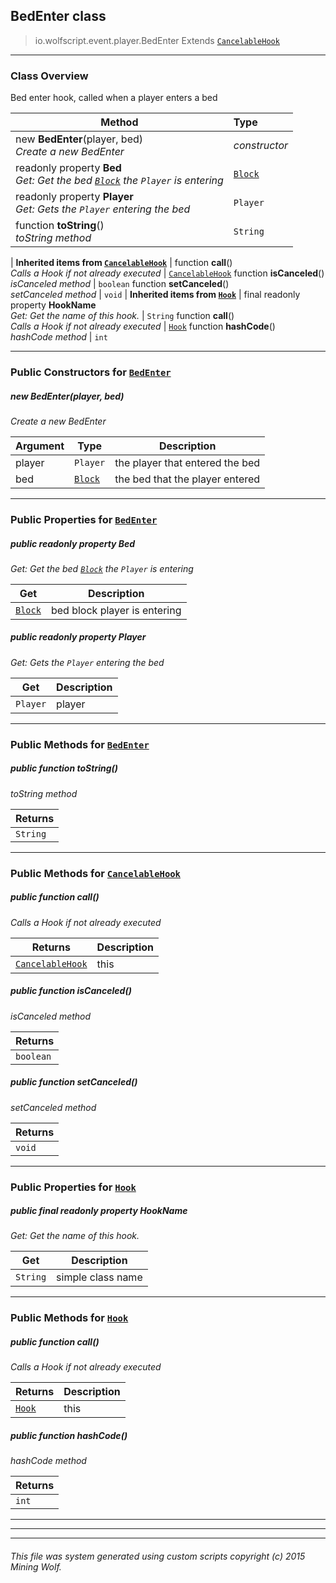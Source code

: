 ## BedEnter __class__

>io.wolfscript.event.player.BedEnter
>Extends [`CancelableHook`](../../hook/CancelableHook.md)

---

### Class Overview

Bed enter hook, called when a player enters a bed

Method | Type   
--- | :--- 
new __BedEnter__(player, bed) <br> _Create a new BedEnter_ | _constructor_
 readonly property __Bed__ <br> _Get: Get the bed [`Block`](../../api/world/blocks/Block.md) the `Player` is entering_ | [`Block`](../../api/world/blocks/Block.md)
 readonly property __Player__ <br> _Get: Gets the `Player` entering the bed_ | `Player`
 function __toString__() <br> _toString method_ | `String`
 |
__Inherited items from [`CancelableHook`](../../hook/CancelableHook.md)__ |
 function __call__() <br> _Calls a Hook if not already executed_ | [`CancelableHook`](../../hook/CancelableHook.md)
 function __isCanceled__() <br> _isCanceled method_ | `boolean`
 function __setCanceled__() <br> _setCanceled method_ | `void`
 |
__Inherited items from [`Hook`](../../hook/Hook.md)__ |
final readonly property __HookName__ <br> _Get: Get the name of this hook._ | `String`
 function __call__() <br> _Calls a Hook if not already executed_ | [`Hook`](../../hook/Hook.md)
 function __hashCode__() <br> _hashCode method_ | `int`







---

### Public Constructors for [`BedEnter`](BedEnter.md)

##### <a id='bedenter'></a>new __BedEnter__(player, bed) 

_Create a new BedEnter_

Argument | Type | Description  
--- | --- | --- 
player | `Player` | the player that entered the bed
bed | [`Block`](../../api/world/blocks/Block.md) | the bed that the player entered

---

### Public Properties for [`BedEnter`](BedEnter.md)

##### <a id='bed'></a>public  readonly property __Bed__

_Get: Get the bed [`Block`](../../api/world/blocks/Block.md) the `Player` is entering_

Get | Description
--- | --- 
[`Block`](../../api/world/blocks/Block.md) | bed block player is entering



##### <a id='player'></a>public  readonly property __Player__

_Get: Gets the `Player` entering the bed_

Get | Description
--- | --- 
`Player` | player



---

### Public Methods for [`BedEnter`](BedEnter.md)

##### <a id='tostring'></a>public  function __toString__()

_toString method_

Returns | 
--- | 
`String` |


---

### Public Methods for [`CancelableHook`](../../hook/CancelableHook.md)

##### <a id='call'></a>public  function __call__()

_Calls a Hook if not already executed_

Returns | Description
--- | --- 
[`CancelableHook`](../../hook/CancelableHook.md) | this


##### <a id='iscanceled'></a>public  function __isCanceled__()

_isCanceled method_

Returns | 
--- | 
`boolean` |


##### <a id='setcanceled'></a>public  function __setCanceled__()

_setCanceled method_

Returns | 
--- | 
`void` |


---

### Public Properties for [`Hook`](../../hook/Hook.md)

##### <a id='hookname'></a>public final readonly property __HookName__

_Get: Get the name of this hook._

Get | Description
--- | --- 
`String` | simple class name



---

### Public Methods for [`Hook`](../../hook/Hook.md)

##### <a id='call'></a>public  function __call__()

_Calls a Hook if not already executed_

Returns | Description
--- | --- 
[`Hook`](../../hook/Hook.md) | this


##### <a id='hashcode'></a>public  function __hashCode__()

_hashCode method_

Returns | 
--- | 
`int` |


---


---


---


###### This file was system generated using custom scripts copyright (c) 2015 Mining Wolf.
	

